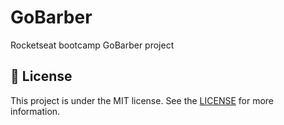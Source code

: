 # GoBarber
Rocketseat bootcamp GoBarber project


## :memo: License
This project is under the MIT license. See the [LICENSE](https://github.com/Veppo/GoBarber/blob/master/LICENSE) for more information.